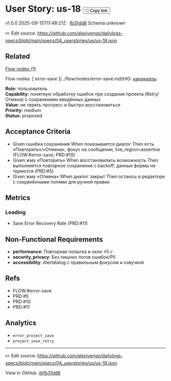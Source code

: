 # User Story: us-18 <button class="copy-link" aria-label="Copy page link" onclick="window.spechubCopyLink && window.spechubCopyLink()">🔗 Copy link</button>

<p class="badges">
  <span class="badge version">v1.0.0</span>
  <span class="badge build">2025-09-15T11:48:21Z · <a href="https://github.com/alexivengo/dailylogs-specs/commit/fb31dd8" target="_blank" rel="noopener" class="sha">fb31dd8</a></span>
  <span class="badge schema unknown">Schema unknown</span>
</p>

✏️ Edit source: https://github.com/alexivengo/dailylogs-specs/blob/main/specs/04_userstories/us/us-18.json
## Related
<p>
  <span class="chip"><a href="../stories/index.md#?flow=error-save">Flow nodes (1)</a></span>
</p>
Flow nodes:
<span class="chip">[`error-save`](../flow/nodes/error-save.md)</span>HIG: <span class="chip"><a href="../hig/us-18.md">кандидаты</a></span>

**Role:** пользователь  
**Capability:** понятную обработку ошибок при создании проекта (Retry/Отмена) с сохранением введённых данных  
**Value:** не терять прогресс и быстро восстановиться  
**Priority:** medium  
**Status:** proposed

## Acceptance Criteria
- Given ошибка сохранения When показывается диалог Then есть «Повторить»/«Отмена», фокус на сообщении, live_region=assertive (FLOW:#error-save; PRD:#10)
- Given жму «Повторить» When восстановилась возможность Then выполняется повторное сохранение с backoff; данные формы не теряются (PRD:#5)
- Given жму «Отмена» When диалог закрыт Then остаюсь в редакторе с сохранёнными полями для ручной правки

## Metrics
### Leading
- Save Error Recovery Rate (PRD:#11)
## Non-Functional Requirements
- **performance**: Повторная попытка в окне ≤5 с
- **security_privacy**: Без лишних логов ошибок/PII
- **accessibility**: Alertdialog с правильным фокусом и озвучкой

## Refs
- FLOW:#error-save
- PRD:#5
- PRD:#10
- PRD:#11

## Analytics
- `error_project_save`
- `project_save_retry`

---
✏️ Edit source: https://github.com/alexivengo/dailylogs-specs/blob/main/specs/04_userstories/us/us-18.json

<p class="page-meta">
  View in GitHub: <a href="https://github.com/alexivengo/dailylogs-specs/commit/fb31dd8" target="_blank" rel="noopener">@fb31dd8</a></p>